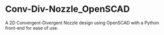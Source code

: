# Conv-Div-Nozzle_OpenSCAD
A 2D Convergent-Divergent Nozzle design using OpenSCAD with a Python front-end for ease of use.
